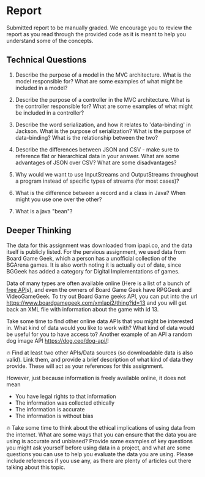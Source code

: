 # Report

Submitted report to be manually graded. We encourage you to review the report as you read through the provided
code as it is meant to help you understand some of the concepts. 

## Technical Questions

1. Describe the purpose of a model in the MVC architecture. What is the model responsible for? What are some examples of what might be included in a model?



2. Describe the purpose of a controller in the MVC architecture. What is the controller responsible for? What are some examples of what might be included in a controller?


3. Describe the word serialization, and how it relates to 'data-binding' in Jackson. What is the purpose of serialization? What is the purpose of data-binding? What is the relationship between the two?


4. Describe the differences between JSON and CSV - make sure to reference flat or hierarchical data in your answer. What are some advantages of JSON over CSV? What are some disadvantages?


5. Why would we want to use InputStreams and OutputStreams throughout a program instead of specific types of streams (for most cases)?


6. What is the difference between a record and a class in Java? When might you use one over the other?


7. What is a java "bean"? 


## Deeper Thinking

The data for this assignment was downloaded from ipapi.co, and the data itself is publicly listed. For the pervious assignment, we used data from Board Game Geek, which a person has a unofficial collection of the BGArena games. It is also worth noting it is actually out of date, since BGGeek has added a category for Digital Implementations of games.

Data of many types are  often available online (Here is a list of a bunch of [free API](https://mixedanalytics.com/blog/list-actually-free-open-no-auth-needed-apis/)s), and even the owners of Board Game Geek have RPGGeek and VideoGameGeek. To try out Board Game geeks API, you can put into the url https://www.boardgamegeek.com/xmlapi2/thing?id=13 and you will get back an XML file with information about the game with id 13. 

Take some time to find other online data APIs that you might be interested in. What kind of data would you like to work with? What kind of data would be useful for you to have access to? Another example of an API a random dog image API https://dog.ceo/dog-api/!

🔥 Find at least two other APIs/Data sources (so downloadable data is also valid). Link them, and provide a brief description of what kind of data they provide. These will act as your references for this assignment.

However, just because information is freely available online, it does not mean

* You have legal rights to that information
* The information was collected ethically
* The information is accurate
* The information is without bias
  
🔥 Take some time to think about the ethical implications of using data from the internet. What are some ways that you can ensure that the data you are using is accurate and unbiased? Provide some examples of key questions you might ask yourself before using data in a project, and what are some questions you can use to help you evaluate the data you are using. Please include references if you use any, as there are plenty of articles out there talking about this topic.
